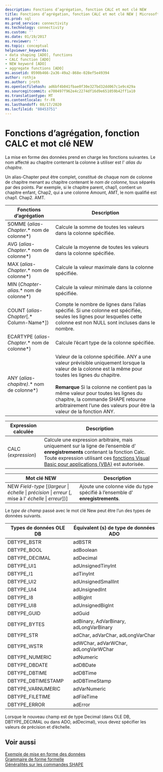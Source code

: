 ```yaml
---
description: Fonctions d’agrégation, fonction CALC et mot clé NEW
title: Fonctions d’agrégation, fonction CALC et mot clé NEW | Microsoft Docs
ms.prod: sql
ms.prod_service: connectivity
ms.technology: connectivity
ms.custom: ''
ms.date: 01/19/2017
ms.reviewer: ''
ms.topic: conceptual
helpviewer_keywords:
- data shaping [ADO], functions
- CALC function [ADO]
- NEW keyword [ADO]
- aggregate functions [ADO]
ms.assetid: 0590b466-2a36-49a2-868e-028ef5e49394
author: rothja
ms.author: jroth
ms.openlocfilehash: ad6bf4b041fbae0f30e327bd32dd067c1e9c429a
ms.sourcegitcommit: e700497f962e4c2274df16d9e651059b42ff1a10
ms.translationtype: MT
ms.contentlocale: fr-FR
ms.lasthandoff: 08/17/2020
ms.locfileid: "88453751"
---
```

# <a name="aggregate-functions-the-calc-function-and-the-new-keyword"></a>Fonctions d’agrégation, fonction CALC et mot clé NEW
La mise en forme des données prend en charge les fonctions suivantes. Le nom affecté au chapitre contenant la colonne à utiliser est l' *alias du chapitre*.  
  
 Un alias-Chapter peut être complet, constitué de chaque nom de colonne de chapitre menant au chapitre contenant le *nom de colonne,* tous séparés par des points. Par exemple, si le chapitre parent, chap1, contient un chapitre enfant, Chap2, qui a une colonne Amount, AMT, le nom qualifié est chap1. Chap2. AMT.  
  
|Fonctions d’agrégation|Description|  
|-------------------------|-----------------|  
|SOMME (*alias-Chapter*.* nom de colonne*)|Calcule la somme de toutes les valeurs dans la colonne spécifiée.|  
|AVG (*alias-Chapter*.* nom de colonne*)|Calcule la moyenne de toutes les valeurs dans la colonne spécifiée.|  
|MAX (*alias-Chapter*.* nom de colonne*)|Calcule la valeur maximale dans la colonne spécifiée.|  
|MIN (*Chapter-alias*.* nom de colonne*)|Calcule la valeur minimale dans la colonne spécifiée.|  
|COUNT (*alias-Chapter*[.* Column-Name*])|Compte le nombre de lignes dans l’alias spécifié. Si une colonne est spécifiée, seules les lignes pour lesquelles cette colonne est non NULL sont incluses dans le nombre.|  
|ECARTYPE (*alias-Chapter*.* nom de colonne*)|Calcule l’écart type de la colonne spécifiée.|  
|ANY (*alias-chapitre)*.* nom de colonne*)|Valeur de la colonne spécifiée. ANY a une valeur prévisible uniquement lorsque la valeur de la colonne est la même pour toutes les lignes du chapitre.<br /><br /> **Remarque** Si la colonne ne contient pas la même valeur pour toutes les lignes du chapitre, la commande SHAPE retourne arbitrairement l’une des valeurs pour être la valeur de la fonction ANY.|  
  
|Expression calculée|Description|  
|---------------------------|-----------------|  
|CALC (*expression*)|Calcule une expression arbitraire, mais uniquement sur la ligne de l’ensemble d' **enregistrements** contenant la fonction Calc. Toute expression utilisant ces [fonctions Visual Basic pour applications (VBA)](../../../ado/guide/data/visual-basic-for-applications-functions.md) est autorisée.|  
  
|Mot clé NEW|Description|  
|-----------------|-----------------|  
|NEW *Field-type* [(*largeur* &#124; *échelle* &#124; *précision* &#124; *erreur* [, mise à l' *échelle* &#124; *erreur*])]|Ajoute une colonne vide du type spécifié à l’ensemble d' **enregistrements**.|  
  
 Le *type de champ* passé avec le mot clé New peut être l’un des types de données suivants.  
  
|Types de données OLE DB|Équivalent (s) de type de données ADO|  
|-----------------------|-----------------------------------|  
|DBTYPE_BSTR|adBSTR|  
|DBTYPE_BOOL|adBoolean|  
|DBTYPE_DECIMAL|adDecimal|  
|DBTYPE_UI1|adUnsignedTinyInt|  
|DBTYPE_I1|adTinyInt|  
|DBTYPE_UI2|adUnsignedSmallInt|  
|DBTYPE_UI4|adUnsignedInt|  
|DBTYPE_I8|adBigInt|  
|DBTYPE_UI8|adUnsignedBigInt|  
|DBTYPE_GUID|adGuid|  
|DBTYPE_BYTES|adBinary, AdVarBinary, adLongVarBinary|  
|DBTYPE_STR|adChar, adVarChar, adLongVarChar|  
|DBTYPE_WSTR|adWChar, adVarWChar, adLongVarWChar|  
|DBTYPE_NUMERIC|adNumeric|  
|DBTYPE_DBDATE|adDBDate|  
|DBTYPE_DBTIME|adDBTime|  
|DBTYPE_DBTIMESTAMP|adDBTimeStamp|  
|DBTYPE_VARNUMERIC|adVarNumeric|  
|DBTYPE_FILETIME|adFileTime|  
|DBTYPE_ERROR|adError|  
  
 Lorsque le nouveau champ est de type Decimal (dans OLE DB, DBTYPE_DECIMAL ou dans ADO, adDecimal), vous devez spécifier les valeurs de précision et d’échelle.  
  
## <a name="see-also"></a>Voir aussi  
 [Exemple de mise en forme des données](../../../ado/guide/data/data-shaping-example.md)   
 [Grammaire de forme formelle](../../../ado/guide/data/formal-shape-grammar.md)   
 [Généralités sur les commandes SHAPE](../../../ado/guide/data/shape-commands-in-general.md)

